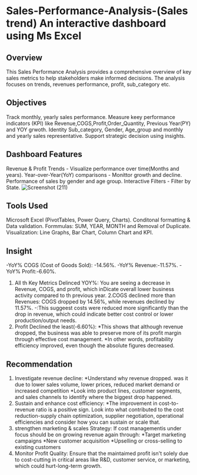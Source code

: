 # Sales-Performance-Analysis-(Sales trend) An interactive dashboard using Ms Excel 
## Overview
This Sales Performance Analysis provides a comprehensive overview of key sales metrics to help stakeholders make informed decisions. 
The analysis focuses on trends, revenues performance, profit, sub_category etc.
## Objectives
Track monthly, yearly sales performance.
Measure keey performance indicators (KPI) like Revenue,COGS,Profit,Order_Quantity, Previous Year(PY) and YOY grwoth.
Identity Sub_category, Gender, Age_group and monthly and yearly sales representative.
Support strategic decision using insights.
## Dashboard Features
Revenue & Profit Trends - Visualize performance over time(Months and years).
Year-over-Year(YoY) comparisons - Monittor growth and decline.
Performance of sales by gender and age group.
Interactive Filters - Filter by State.
   ![Screenshot (211)](https://github.com/user-attachments/assets/bc414481-e699-4967-be21-18cb47374981)
## Tools Used
Microsoft Excel (PivotTables, Power Query, Charts).
Conditonal formatting & Data validation.
Formmulas: SUM, YEAR, MONTH and Removal of Duplicate.
Visualization: Line Graphs, Bar Chart, Column Chart and KPI.
## Insight
-YoY% COGS (Cost of Goods Sold): -14.56%.
-YoY% Revenue:-11.57%.
-YoY% Profit:-6.60%.
1. All th Key Metrics Delinced YOY%: You are seeing a decrease in Revenue, COGS, and profit, which inDicate overall lower business activity compared to th previous year.
2.COGS declined more than Revenues: COGS dropped by 14.56%, while revenues declined by 11.57%.
-:This suggeest costs were reduced more significantly than the drop in revenue, which could indicate better cost control or lower production/output needs.
3. Profit Declined the least(-6.60%):
*This shows that although revenue dropped, the business was able to preserve more of its profit margin through effective cost management.
*In other words, profitability efficiency improved, even though the absolute figures decreased.
## Recommendation
1. Investigate revenue decline:
   *Understand why revenue dropped. was it due to lower sales volume, lower prices, reduced market demand or increased competition
   *Look into product lines, customer segments, and sales channels to identify where the biggest drop happened.
2. Sustain and enhance cost efficiency:
  *The improvement in cost-to-revenue ratio is a positive sign. Look into what contributed to the cost reduction-supply chain optimization, supplier negotiation, operational efficiencies    and consider how you can sustain or scale that.
3. strengthen marketing & scales Strategy:
   If cost managementis under focus should be on growing revenue again through:
   *Target marketing campaigns
   *New customer acquisition
   *Upselling or cross-selling to existing customers 
4. Monitor Profit Quality:
   Ensure that the maintaimed profit isn't solely due to cost-cutting in critical areas like R&D, customer service, or marketing, which could hurt-long-term growth.



